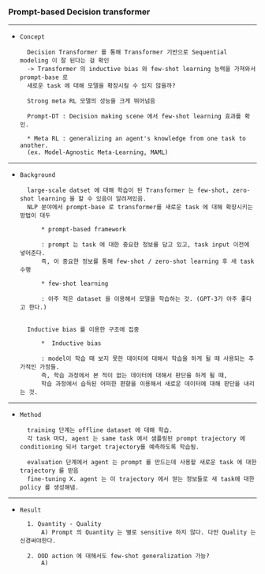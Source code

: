 ### Prompt-based Decision transformer 

---

- `Concept`


        Decision Transformer 를 통해 Transformer 기반으로 Sequential modeling 이 잘 된다는 걸 확인
        -> Transformer 의 inductive bias 와 few-shot learning 능력을 가져와서 prompt-base 로 
        새로운 task 에 대해 모델을 확장시킬 수 있지 않을까?

        Strong meta RL 모델의 성능을 크게 뛰어넘음 

        Prompt-DT : Decision making scene 에서 few-shot learning 효과를 확인. 

        * Meta RL : generalizing an agent's knowledge from one task to another.
        (ex. Model-Agnostic Meta-Learning, MAML)
 

--- 

- `Background` 


        large-scale datset 에 대해 학습이 된 Transformer 는 few-shot, zero-shot learning 을 할 수 있음이 알려져있음.
        NLP 분야에서 prompt-base 로 transformer를 새로운 task 에 대해 확장시키는 방법이 대두
        
            * prompt-based framework
        
            : prompt 는 task 에 대한 중요한 정보를 담고 있고, task input 이전에 넣어준다.
            즉, 이 중요한 정보를 통해 few-shot / zero-shot learning 후 새 task 수행
        
            * few-shot learning
        
            : 아주 적은 dataset 을 이용해서 모델을 학습하는 것. (GPT-3가 아주 좋다고 한다.) 

        
        Inductive bias 를 이용한 구조에 집중
        
            *  Inductive bias
            
            : model이 학습 때 보지 못한 데이터에 대해서 학습을 하게 될 때 사용되는 추가적인 가정들.
            즉, 학습 과정에서 본 적이 없는 데이터에 대해서 판단을 하게 될 때, 
            학습 과정에서 습득된 어떠한 편향을 이용해서 새로운 데이터에 대해 판단을 내리는 것.


---

- `Method`

        
        training 단계는 offline dataset 에 대해 학습.
        각 task 마다, agent 는 same task 에서 샘플링된 prompt trajectory 에 conditioning 되서 target trajectory를 예측하도록 학습됨.
        
        evaluation 단계에서 agent 는 prompt 를 만드는데 사용할 새로운 task 에 대한 trajectory 를 받음 
        fine-tuning X. agent 는 이 trajectory 에서 얻는 정보들로 새 task에 대한 policy 를 생성해냄.

 

---

- `Result`

    
        1. Quantity - Quality 
            A) Prompt 의 Quantity 는 별로 sensitive 하지 않다. 다만 Quality 는 신경써야한다.

        2. OOD action 에 대해서도 few-shot generalization 가능?
            A) 

            

        
